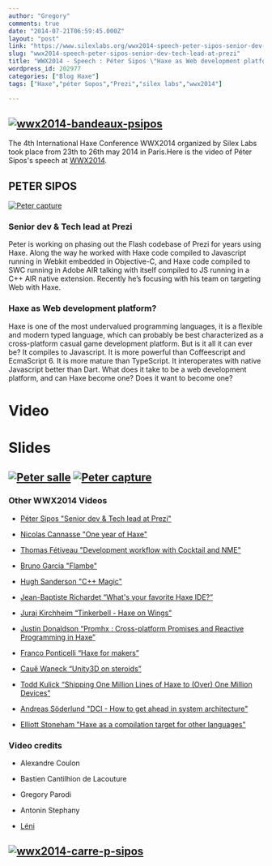 ```yaml
---
author: "Gregory"
comments: true
date: "2014-07-21T06:59:45.000Z"
layout: "post"
link: "https://www.silexlabs.org/wwx2014-speech-peter-sipos-senior-dev-tech-lead-at-prezi/"
slug: "wwx2014-speech-peter-sipos-senior-dev-tech-lead-at-prezi"
title: "WWX2014 - Speech : Péter Sipos \"Haxe as Web development platform?\""
wordpress_id: 202977
categories: ["Blog Haxe"]
tags: ["Haxe","péter Sopos","Prezi","silex labs","wwx2014"]

---
```

## [![wwx2014-bandeaux-psipos](https://www.silexlabs.org/wp-content/uploads/2014/07/wwx2014-bandeaux-psipos.png)](https://www.silexlabs.org/wp-content/uploads/2014/07/wwx2014-bandeaux-psipos.png)




The 4th International Haxe Conference WWX2014 organized by Silex Labs took place from 23th to 26th may 2014 in Paris.Here is the video of Péter Sipos's speech at [WWX2014](http://wwx.silexlabs.org/2014/).





##




## PETER SIPOS


[![Peter capture](https://www.silexlabs.org/wp-content/uploads/2014/07/Peter-capture-687x463.jpg)](https://www.silexlabs.org/wp-content/uploads/2014/07/Peter-capture.jpg)


### Senior dev & Tech lead at Prezi




Peter is working on phasing out the Flash codebase of Prezi for years using Haxe. Along the way he worked with Haxe code compiled to Javascript running in Webkit embedded in Objective-C, and Haxe code compiled to SWC running in Adobe AIR talking with itself compiled to JS running in a C++ AIR native extension. Recently he’s focusing with his team on targeting Web with Haxe.





### Haxe as Web development platform?




Haxe is one of the most undervalued programming languages, it is a flexible and modern typed language, which can probably be best characterized as a cross-platform casual game development platform. But is it all it can ever be? It compiles to Javascript. It is more powerful than Coffeescript and EcmaScript 6. It is more mature than TypeScript. It interoperates with native Javascript better than Dart. What does it take to be a web development platform, and can Haxe become one? Does it want to become one?








# Video





# Slides









##




## [![Peter salle](https://www.silexlabs.org/wp-content/uploads/2014/07/Peter-salle-300x221.jpg)](https://www.silexlabs.org/wp-content/uploads/2014/07/Peter-salle.jpg) [![Peter capture](https://www.silexlabs.org/wp-content/uploads/2014/07/Peter-capture-300x202.jpg)](https://www.silexlabs.org/wp-content/uploads/2014/07/Peter-capture.jpg)




### Other WWX2014 Videos






  * [Péter Sipos "Senior dev & Tech lead at Prezi"](https://www.silexlabs.org/?p=202977)


  * [Nicolas Cannasse "One year of Haxe"](https://www.silexlabs.org/?p=202725)


  * [Thomas Fétiveau "Development workflow with Cocktail and NME"](https://www.silexlabs.org/?p=202751)


  * [Bruno Garcia "Flambe"](https://www.silexlabs.org/?p=202765)


  * [Hugh Sanderson "C++ Magic"](https://www.silexlabs.org/?p=202807)


  * [Jean-Baptiste Richardet “What's your favorite Haxe IDE?”](https://www.silexlabs.org/?p=202957)


  * [Juraj Kirchheim “Tinkerbell - Haxe on Wings”](https://www.silexlabs.org/?p=202939)


  * [Justin Donaldson “Promhx : Cross-platform Promises and Reactive Programming in Haxe”](https://www.silexlabs.org/?p=202971)


  * [Franco Ponticelli “Haxe for makers”](https://www.silexlabs.org/?p=202990)


  * [Cauê Waneck “Unity3D on steroids”](https://www.silexlabs.org/?p=203012)


  * [Todd Kulick “Shipping One Million Lines of Haxe to (Over) One Million Devices”](https://www.silexlabs.org/?p=203004)


  * [Andreas Söderlund "DCI - How to get ahead in system architecture"](https://www.silexlabs.org/?p=203019)


  * [Elliott Stoneham "Haxe as a compilation target for other languages"](https://www.silexlabs.org/?p=202984)







### Video credits






  * Alexandre Coulon


  * Bastien Cantilhion de Lacouture


  * Gregory Parodi


  * Antonin Stephany


  * [Léni](http://www.leni.fr/)




## [![wwx2014-carre-p-sipos](https://www.silexlabs.org/wp-content/uploads/2014/07/wwx2014-carre-p-sipos-300x300.png)](https://www.silexlabs.org/wp-content/uploads/2014/07/wwx2014-carre-p-sipos.png)




